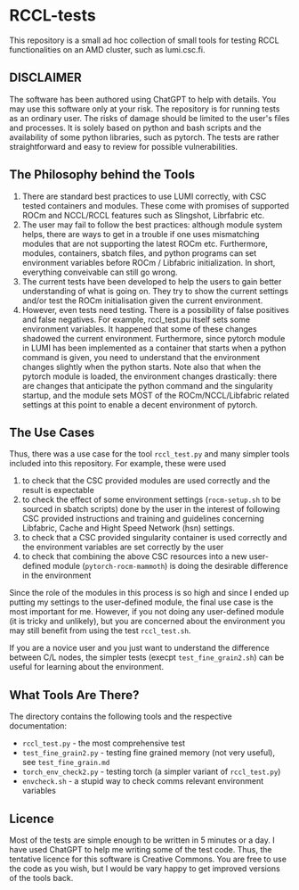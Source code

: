 # RCCL-tests

This repository is a small ad hoc collection of small tools for testing RCCL functionalities on an AMD cluster, such as lumi.csc.fi.

## DISCLAIMER

The software has been authored using ChatGPT to help with details.  You may use this software only at your risk.  The repository is for running tests as an ordinary user.  The risks of damage should be limited to the user's files and processes.  It is solely based on python and bash scripts and the availability of some python libraries, such as pytorch.  The tests are rather straightforward and easy to review for possible vulnerabilities.  

## The Philosophy behind the Tools

1. There are standard best practices to use LUMI correctly, with CSC tested containers and modules.  These come with promises of supported ROCm and NCCL/RCCL features such as Slingshot, Librfabric etc.  
2. The user may fail to follow the best practices: although module system helps, there are ways to get in a trouble if one uses mismatching modules that are not supporting the latest ROCm etc.  Furthermore, modules, containers, sbatch files, and python programs can set environment variables before ROCm / Libfabric initialization.  In short, everything conveivable can still go wrong.
3. The current tests have been developed to help the users to gain better understanding of what is going on.  They try to show the current settings and/or test the ROCm initialisation given the current environment.
4. However, even tests need testing.  There is a possibility of false positives and false negatives.  For example, rccl_test.pu itself sets some environment variables.  It happened that some of these changes shadowed the current environment.   Furthermore, since pytorch module in LUMI has been implemented as a container that starts when a python command is given, you need to understand that the environment changes slightly when the python starts.  Note also that when the pytorch module is loaded, the environment changes drastically:  there are changes that anticipate the python command and the singularity startup, and the module sets MOST of the ROCm/NCCL/Libfabric related settings at this point to enable a decent environment of pytorch.

## The Use Cases 
Thus, there was a use case for the tool `rccl_test.py` and many simpler tools included into this repository.  For example, these were used
1. to check that the CSC provided modules are used correctly and the result is expectable
2. to check the effect of some environment settings (`rocm-setup.sh` to be sourced in sbatch scripts) done by the user in the interest of following CSC provided instructions and training and guidelines concerning Libfabric, Cache and Hight Speed Network (hsn) settings.
3. to check that a CSC provided singularity container is used correctly and the environment variables are set correctly by the user
4. to check that combining the above CSC resources into a new user-defined module (`pytorch-rocm-mammoth`) is doing the desirable difference in the environment

Since the role of the modules in this process is so high and since I ended up putting my settings to the user-defined module, the final use case is the most important for me.  However, if you not doing any user-defined module (it is tricky and unlikely), but you are concerned about the environment you may still benefit from using the test `rccl_test.sh`.

If you are a novice user and you just want to understand the difference between C/L nodes, the simpler tests (execpt `test_fine_grain2.sh`) can be useful for learning about the environment.

## What Tools Are There?
The directory contains the following tools and the respective documentation:

- `rccl_test.py` - the most comprehensive test
- `test_fine_grain2.py` - testing fine grained memory (not very useful), see `test_fine_grain.md`
- `torch_env_check2.py` - testing torch (a simpler variant of `rccl_test.py`)
- `envcheck.sh` - a stupid way to check comms relevant environment variables

## Licence
Most of the tests are simple enough to be written in 5 minutes or a day.  I have used ChatGPT to help me writing some of the test code.  Thus, the tentative licence for this software is Creative Commons.  You are free to use the code as you wish, but I would be vary happy to get improved versions of the tools back.

